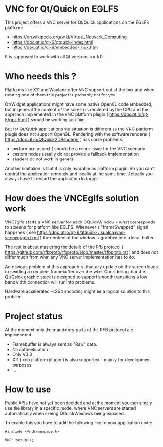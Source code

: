 # VNC for Qt/Quick on EGLFS

This project offers a VNC server for Qt/Quick applications on the EGLFS platform:

- https://en.wikipedia.org/wiki/Virtual_Network_Computing
- https://doc.qt.io/qt-6/qtquick-index.html
- https://doc.qt.io/qt-6/embedded-linux.html

It is supposed to work with all Qt versions >= 5.0

# Who needs this ?

Platforms like X11 and Wayland offer VNC support out of the box and when running
one of them this project is probably not for you.

Qt/Widget applications might have some native OpenGL code embedded, but in general
the content of the screen is rendered by the CPU and the approach implemented in
the VNC platform plugin ( https://doc.qt.io/qt-5/qpa.html ) should be working
just fine.

But for Qt/Quick applications the situation is different as the VNC platform plugin does
not support OpenGL. Rendering with the software renderer
( https://doc.qt.io/QtQuick2DRenderer ) has some problems:

- performace aspect ( should be a minor issue for the VNC scenario )
- custom nodes usually do not provide a fallback implementation
- shaders do not work in general

Another limitation is that it is only available as platform plugin. So you
can't control the application remotely and locally at the same time.
Actually you always have to restart the application to toggle.

# How does the VNCEglfs solution work

VNCEglfs starts a VNC server for each QQuickWindow - what corresponds to screens
for platform like EGLFS. Whenever a "frameSwapped" signal happenes
( see https://doc.qt.io/qt-6/qtquick-visualcanvas-scenegraph.html ) the content
of the window is grabbed into a local buffer.

The rest is about mastering the details of the Rfb protocol
( https://github.com/rfbproto/rfbproto/blob/master/rfbproto.rst ) and does not differ
much from what any VNC server implementation has to do.

An obvious problem of this approach is, that any update on the screen leads to sending
a complete framebuffer over the wire. Considering that the Qt/Quick graphic stack is
designed to support smooth transitions a low bandwidth connection will run into problems.

Hardware accelerated H.264 encoding might be a logical solution to this problem.

# Project status

At the moment only the mandatory parts of the RFB protocol are implemented:

- Framebuffer is always sent as "Raw" data.
- No authentication
- Only V3.3
- X11 ( xcb platform plugin ) is also supported - mainly for development purposes
- ...

# How to use

Public APIs have not yet been decided and at the moment you can simply use
the library in a specific mode, where VNC servers are started automatically
when seeing QQuickWindows being exposed.

To enable this you have to add the following line to your application code:

```
#include <VncNamespace.h>

VNC::setup();
```

